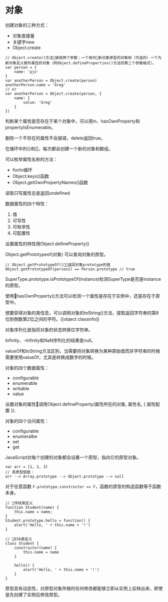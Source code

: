 # 对象

创建对象的三种方式：
- 对象直接量
- 关键字new
- Object.create

```
// Object.create()方法接收两个参数：一个用作新对象原型的对象和（可选的）一个为新对象定义额外属性的对象（同Object.defineProperties()方法的第二个参数格式）。
var person = {
    name: 'pjx'
}
var anotherPerson = Object.create(person)
anotherPerson.name = 'Greg'
// or
var anotherPerson = Object.create(person, {
    name: {
        value: 'Greg'
    }
})
```

判断某个属性是否存在于某个对象中，可以用in、hasOwnProperty和propertyIsEnumerable。

删除一个不存在的属性不会报错，delete返回true。

在循环中的{}和[]，每次都会创建一个新的对象和数组。

可以枚举属性名称的方法：
- for/in循环
- Object.keys()函数
- Object.getOwnPropertyNames()函数

读取只写属性总是返回undefined

数据属性的四个特性：
1. 值
2. 可写性
3. 可枚举性
4. 可配置性

设置属性的特性用Object.defineProperty()

Object.getPrototypeof(对象) 可以查询对象的原型。
```
// Object.getPrototypeOf()返回对象prototype的值
Object.getPrototypeOf(person1) == Person.prototype // true
```

SuperType.prototype.isPrototypeOf(instance)检测SuperType是否是instance的原型。

使用hasOwnProperty()方法可以检测一个属性是存在于实例中，还是存在于原型中。

想要获得对象的类信息，可以调用对象的toString()方法，提取返回字符串的第8位到倒数第2位之间的字符。([object classinfo])

对象序列化是指将对象的状态转换位字符串。

Infinity、-Infinity和NaN序列化的结果是null。

valueOf和toString方法区别，当需要将对象转换为某种原始值而非字符串的时候需要使用valueOf，尤其是转换成数字的时候。

对象的四个数据属性：
- configurable
- enumerable
- writable
- value

设置对象的属性调用Object.defineProperty(属性所在的对象, 属性名, { 属性配置 }).

对象的四个访问属性：
- configurable
- enumeralbe
- set
- get

JavaScript对每个创建的对象都会设置一个原型，指向它的原型对象。
```
var arr = [1, 2, 3]
// 其原型链是：
arr --> Array.prototype --> Object.prototype --> null
```

对于任意函数 `F.prototype.constructor == F`，函数的原型的构造函数等于函数本身。

```
// 传统类定义
function Student(name) {
    this.name = name;
}
Student.prototype.hello = function() {
    alert('Hello, ' + this.name + '!')
}

// ES6类定义
class Student {
    constructor(name) {
        this.name = name
    }

    hello() {
        alert('Hello, ' + this.name + '!')
    }
}
```

原型具有动态性，对原型对象所做的任何修改都能够立即从实例上反映出来，即使是先创建了实例后修改原型。


